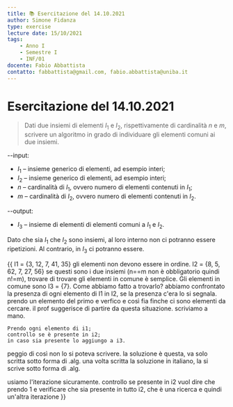 ```yaml
---
title: 📚 Esercitazione del 14.10.2021
author: Simone Fidanza
type: exercise
lecture date: 15/10/2021
tags:
    - Anno I
    - Semestre I
    - INF/01
docente: Fabio Abbattista
contatto: fabbattista@gmail.com, fabio.abbattista@uniba.it
---
```


# Esercitazione del 14.10.2021

> Dati due insiemi di elementi $I_1$ e $I_2$, rispettivamente di cardinalità $n$
> e $m$, scrivere un algoritmo in grado di individuare gli elementi comuni ai
> due insiemi.

--input:

-   $I_1$ – insieme generico di elementi, ad esempio interi;
-   $I_2$ – insieme generico di elementi, ad esempio interi;
-   $n$ – cardinalità di $I_1$, ovvero numero di elementi contenuti in $I_1$;
-   $m$ – cardinalità di $I_2$, ovvero numero di elementi contenuti in $I_2$.

--output:

-   $I_3$ – insieme di elementi di elementi comuni a $I_1$ e $I_2$.

Dato che sia $I_1$ che $I_2$ sono insiemi, al loro interno non ci potranno
essere ripetizioni. Al contrario, in $I_3$ ci potranno essere.

{{
I1 = {3, 12, 7, 41, 35} gli elementi non devono essere in ordine. I2 = {8, 5, 62, 7, 27, 56} se questi sono i due insiemi (n==m non è obbligatorio quindi n!=m), trovare di trovare gli elementi in comune è semplice. Gli elementi in comune sono I3 = {7}. Come abbiamo fatto a trovarlo? abbiamo confrontato la presenza di ogni elemento di I1 in I2, se la presenza c'era lo si segnala. prendo un elemento del primo e verfico e così fia finche ci sono elementi da cercare. il prof suggerisce di partire da questa situazione. scriviamo a mano.

```
Prendo ogni elemento di i1;
controllo se è presente in i2;
in caso sia presente lo aggiungo a i3.
```

peggio di così non lo si poteva scrivere. la soluzione è questa, va solo scritta sotto forma di .alg. una volta scritta la soluzione in italiano, la si scrive sotto forma di .alg.

usiamo l'iterazione sicuramente. controllo se presente in i2 vuol dire che prendo 1 e verificare che sia presente in tutto i2, che è una ricerca e quindi un'altra iterazione
}}
